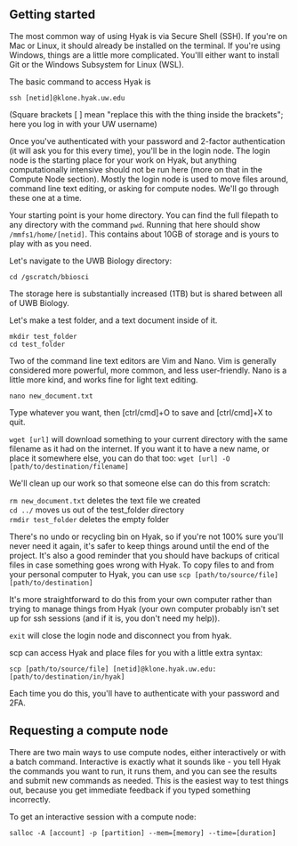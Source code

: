 ## Getting started

The most common way of using Hyak is via Secure Shell (SSH). If you're on Mac or Linux, it should already be installed on the terminal. If you're using Windows, things are a little more complicated. You'lll either want to install Git or the Windows Subsystem for Linux (WSL).

The basic command to access Hyak is

`ssh [netid]@klone.hyak.uw.edu`

(Square brackets [ ] mean "replace this with the thing inside the brackets"; here you log in with your UW username)

Once you've authenticated with your password and 2-factor authentication (it will ask you for this every time), you'll be in the login node. The login node is the starting place for your work on Hyak, but anything computationally intensive should not be run here (more on that in the Compute Node section). Mostly the login node is used to move files around, command line text editing, or asking for compute nodes. We'll go through these one at a time.

Your starting point is your home directory. You can find the full filepath to any directory with the command `pwd`. Running that here should show `/mmfs1/home/[netid]`. This contains about 10GB of storage and is yours to play with as you need.

Let's navigate to the UWB Biology directory:

`cd /gscratch/bbiosci`

The storage here is substantially increased (1TB) but is shared between all of UWB Biology.

Let's make a test folder, and a text document inside of it.

`mkdir test_folder`  
`cd test_folder`

Two of the command line text editors are Vim and Nano. Vim is generally considered more powerful, more common, and less user-friendly. Nano is a little more kind, and works fine for light text editing.

`nano new_document.txt`

Type whatever you want, then [ctrl/cmd]+O to save and [ctrl/cmd]+X to quit.

`wget [url]` will download something to your current directory with the same filename as it had on the internet. If you want it to have a new name, or place it somewhere else, you can do that too: `wget [url] -O [path/to/destination/filename]`

We'll clean up our work so that someone else can do this from scratch:

`rm new_document.txt` deletes the text file we created  
`cd ../` moves us out of the test_folder directory  
`rmdir test_folder` deletes the empty folder  

There's no undo or recycling bin on Hyak, so if you're not 100% sure you'll never need it again, it's safer to keep things around until the end of the project. It's also a good reminder that you should have backups of critical files in case something goes wrong with Hyak. To copy files to and from your personal computer to Hyak, you can use `scp [path/to/source/file] [path/to/destination]`  

It's more straightforward to do this from your own computer rather than trying to manage things from Hyak (your own computer probably isn't set up for ssh sessions (and if it is, you don't need my help)).

`exit` will close the login node and disconnect you from hyak.  

scp can access Hyak and place files for you with a little extra syntax:

`scp [path/to/source/file] [netid]@klone.hyak.uw.edu:[path/to/destination/in/hyak]`  

Each time you do this, you'll have to authenticate with your password and 2FA.

## Requesting a compute node

There are two main ways to use compute nodes, either interactively or with a batch command. Interactive is exactly what it sounds like - you tell Hyak the commands you want to run, it runs them, and you can see the results and submit new commands as needed. This is the easiest way to test things out, because you get immediate feedback if you typed something incorrectly.

To get an interactive session with a compute node:

`salloc -A [account] -p [partition] --mem=[memory] --time=[duration]`

